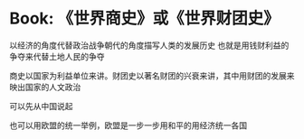 # Book: 《世界商史》或《世界财团史》

以经济的角度代替政治战争朝代的角度描写人类的发展历史
也就是用钱财利益的争夺来代替土地人民的争夺

商史以国家为利益单位来讲。财团史以著名财团的兴衰来讲，其中用财团的发展来映出国家的人文政治

可以先从中国说起

也可以用欧盟的统一举例，欧盟是一步一步用和平的用经济统一各国